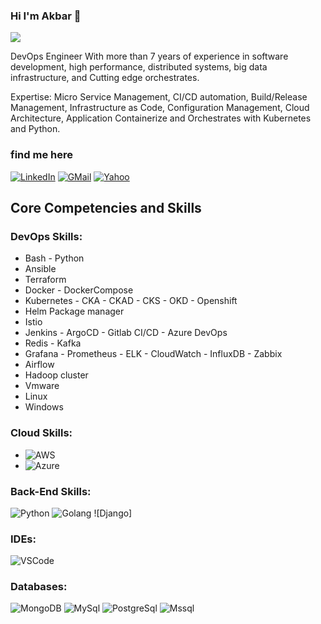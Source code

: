### Hi I'm Akbar 👋

![](https://komarev.com/ghpvc/?username=akbarmohammadi)

DevOps Engineer With more than 7 years of experience in software development, high performance, distributed systems, big data infrastructure, and Cutting edge orchestrates.

Expertise: Micro Service Management, CI/CD automation, Build/Release Management, Infrastructure as Code, Configuration Management, Cloud Architecture, Application Containerize and Orchestrates with Kubernetes and Python.

### find me here

[![LinkedIn](https://img.shields.io/badge/linkedin-%230077B5.svg?style=for-the-badge&logo=linkedin&logoColor=white)](https://www.linkedin.com/in/akbar-mohammadi-12741616b/i)
[![GMail](https://img.shields.io/badge/gmail-f0f0f0?&style=for-the-badge&logo=gmail&logoColor=white&color=ea4335)](mailto:akbar.mohammadi70@gmail.com)
[![Yahoo](https://img.shields.io/badge/yahoo-%230077B5.svg?style=for-the-badge&logo=yahoo&logoColor=white)](mailto:akbar.mohammadi70@yahoo.com)


## Core Competencies and Skills

### DevOps Skills:

- Bash - Python
- Ansible 
- Terraform 
- Docker - DockerCompose
- Kubernetes - CKA - CKAD - CKS - OKD - Openshift
- Helm Package manager
- Istio 
- Jenkins - ArgoCD - Gitlab CI/CD - Azure DevOps
- Redis - Kafka
- Grafana - Prometheus - ELK - CloudWatch - InfluxDB - Zabbix
- Airflow
- Hadoop cluster
- Vmware
- Linux
- Windows

### Cloud Skills:

- ![AWS](https://img.shields.io/badge/-AWS-000?&logo=amazon&logoColor=yello)
- ![Azure](https://img.shields.io/badge/-Azure-000?&logo=Microsoft&logoColor=blue)

### Back-End Skills:

![Python](https://img.shields.io/badge/-Python-000?&logo=Python&logoColor=2231A2)
![Golang](https://img.shields.io/badge/-Golang-000?&logo=Golang&logoColor=007ACC)
![Django]

<!-- ![Express](https://img.shields.io/badge/-Express-000?&logo=Express&logoColor=4479A1) -->

### IDEs:

![VSCode](https://img.shields.io/badge/-VSCode-000?&logo=Visual%20Studio%20Code&logoColor=007ACC)

### Databases:

![MongoDB](https://img.shields.io/badge/-MongoDB-000?&logo=mongodb&logoColor=47A248)
![MySql](https://img.shields.io/badge/-MySql-000?&logo=MySQL&logoColor=4479A1)
![PostgreSql](https://img.shields.io/badge/-PostgreSql-000?&logo=postgresql&logoColor=336791)
![Mssql](https://img.shields.io/badge/-Mssql-000?&logo=Mssql&logoColor=47A248)



